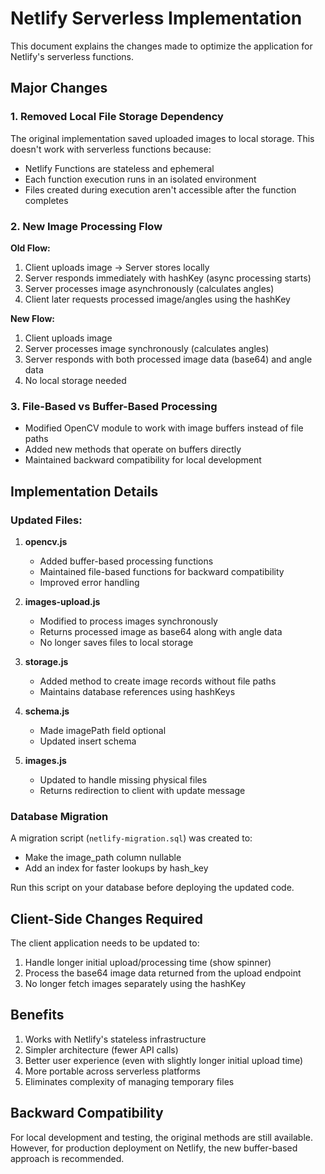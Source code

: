 # Netlify Serverless Implementation

This document explains the changes made to optimize the application for Netlify's serverless functions.

## Major Changes

### 1. Removed Local File Storage Dependency

The original implementation saved uploaded images to local storage. This doesn't work with serverless functions because:
- Netlify Functions are stateless and ephemeral
- Each function execution runs in an isolated environment
- Files created during execution aren't accessible after the function completes

### 2. New Image Processing Flow

**Old Flow:**
1. Client uploads image → Server stores locally
2. Server responds immediately with hashKey (async processing starts)
3. Server processes image asynchronously (calculates angles)
4. Client later requests processed image/angles using the hashKey

**New Flow:**
1. Client uploads image
2. Server processes image synchronously (calculates angles)
3. Server responds with both processed image data (base64) and angle data
4. No local storage needed

### 3. File-Based vs Buffer-Based Processing

- Modified OpenCV module to work with image buffers instead of file paths
- Added new methods that operate on buffers directly
- Maintained backward compatibility for local development

## Implementation Details

### Updated Files:

1. **opencv.js**
   - Added buffer-based processing functions
   - Maintained file-based functions for backward compatibility
   - Improved error handling

2. **images-upload.js**
   - Modified to process images synchronously
   - Returns processed image as base64 along with angle data
   - No longer saves files to local storage

3. **storage.js**
   - Added method to create image records without file paths
   - Maintains database references using hashKeys

4. **schema.js**
   - Made imagePath field optional
   - Updated insert schema

5. **images.js**
   - Updated to handle missing physical files
   - Returns redirection to client with update message

### Database Migration

A migration script (`netlify-migration.sql`) was created to:
- Make the image_path column nullable
- Add an index for faster lookups by hash_key

Run this script on your database before deploying the updated code.

## Client-Side Changes Required

The client application needs to be updated to:
1. Handle longer initial upload/processing time (show spinner)
2. Process the base64 image data returned from the upload endpoint
3. No longer fetch images separately using the hashKey

## Benefits

1. Works with Netlify's stateless infrastructure
2. Simpler architecture (fewer API calls)
3. Better user experience (even with slightly longer initial upload time)
4. More portable across serverless platforms
5. Eliminates complexity of managing temporary files

## Backward Compatibility

For local development and testing, the original methods are still available. However, for production deployment on Netlify, the new buffer-based approach is recommended.
